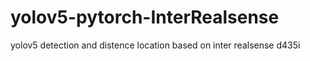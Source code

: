 # yolov5-pytorch-InterRealsense
yolov5 detection and distence location based on inter realsense d435i 
